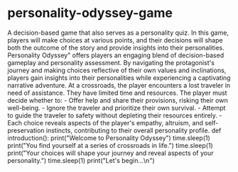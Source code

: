 # personality-odyssey-game
A decision-based game that also serves as a personality quiz. In this game, players will make choices at various points, and their decisions will shape both the outcome of the story and provide insights into their personalities.
Personality Odyssey" offers players an engaging blend of decision-based gameplay and personality assessment. By navigating the protagonist's journey and making choices reflective of their own values and inclinations, players gain insights into their personalities while experiencing a captivating narrative adventure.
At a crossroads, the player encounters a lost traveler in need of assistance. They have limited time and resources. The player must decide whether to: - Offer help and share their provisions, risking their own well-being. - Ignore the traveler and prioritize their own survival. - Attempt to guide the traveler to safety without depleting their resources entirely. -Each choice reveals aspects of the player's empathy, altruism, and self-preservation instincts, contributing to their overall personality profile.
def introduction():
    print("Welcome to Personality Odyssey")
    time.sleep(1)
    print("You find yourself at a series of crossroads in life.")
    time.sleep(1)
    print("Your choices will shape your journey and reveal aspects of your personality.")
    time.sleep(1)
    print("Let's begin...\n")
